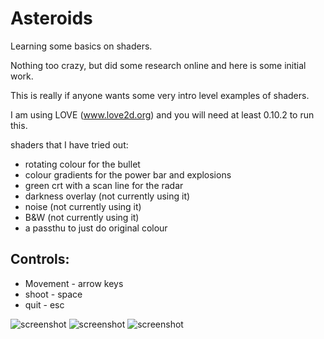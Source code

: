 # Asteroids

Learning some basics on shaders.

Nothing too crazy, but did some research online and here is some initial work.

This is really if anyone wants some very intro level examples of shaders.

I am using LOVE (www.love2d.org) and you will need at least 0.10.2 to run this.

shaders that I have tried out:
- rotating colour for the bullet
- colour gradients for the power bar and explosions
- green crt with a scan line for the radar
- darkness overlay (not currently using it)
- noise (not currently using it)
- B&W (not currently using it)
- a passthu to just do original colour

## Controls:
- Movement - arrow keys
- shoot - space
- quit - esc


![screenshot](./screenshot1.png)
![screenshot](./screenshot2.png)
![screenshot](./screenshot3.png)
